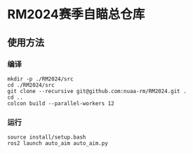 # RM2024赛季自瞄总仓库
## 使用方法
### 编译
```
mkdir -p ./RM2024/src
cd ./RM2024/src
git clone --recursive git@github.com:nuaa-rm/RM2024.git .
cd ..
colcon build --parallel-workers 12

```
### 运行
```
source install/setup.bash
ros2 launch auto_aim auto_aim.py

```
